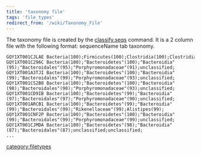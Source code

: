 ```yaml
---
title: 'taxonomy file'
tags: 'file_types'
redirect_from: '/wiki/Taxonomy_File'
---
```

The taxonomy file is created by the
[classify.seqs](classify.seqs) command. It is a 2 column file
with the following format: sequenceName tab taxonomy.

    GQY1XT001CJLAE Bacteria(100);Firmicutes(100);Clostridia(100);Clostridiales(100);Lachnospiraceae(84);unclassified;
    GQY1XT001C296C Bacteria(100);"Bacteroidetes"(100);"Bacteroidia"(95);"Bacteroidales"(95);"Porphyromonadaceae"(91);unclassified;
    GQY1XT001A3TJI Bacteria(100);"Bacteroidetes"(100);"Bacteroidia"(99);"Bacteroidales"(99);"Porphyromonadaceae"(93);unclassified;
    GQY1XT001CS2B8 Bacteria(100);"Bacteroidetes"(100);"Bacteroidia"(98);"Bacteroidales"(98);"Porphyromonadaceae"(93);unclassified;
    GQY1XT001CD9IB Bacteria(100);"Bacteroidetes"(99);"Bacteroidia"(97);"Bacteroidales"(97);"Porphyromonadaceae"(90);unclassified;
    GQY1XT001ARCB1 Bacteria(100);"Bacteroidetes"(99);"Bacteroidia"(99);"Bacteroidales"(99);"Rikenellaceae"(99);Alistipes(99);
    GQY1XT001CNF2P Bacteria(100);"Bacteroidetes"(100);"Bacteroidia"(99);"Bacteroidales"(99);"Porphyromonadaceae"(99);unclassified;
    GQY1XT001CJMDA Bacteria(100);"Bacteroidetes"(98);"Bacteroidia"(87);"Bacteroidales"(87);unclassified;unclassified;
    ...

[category:filetypes](Category:FileTypes)
